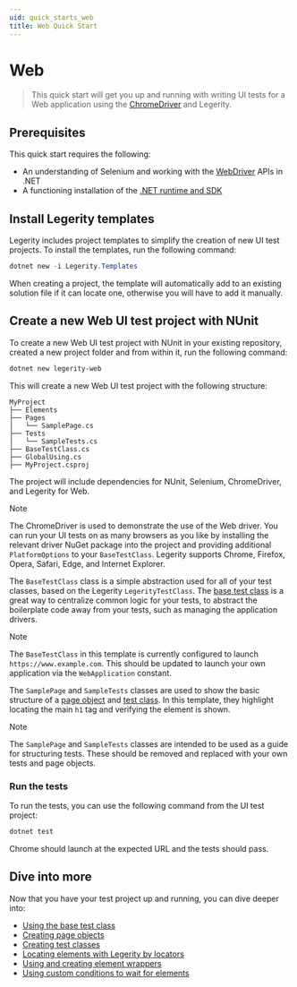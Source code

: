 ```yaml
---
uid: quick_starts_web
title: Web Quick Start
---
```


# Web

> This quick start will get you up and running with writing UI tests for a Web application using the [ChromeDriver](https://chromedriver.chromium.org/downloads) and Legerity.

## Prerequisites

This quick start requires the following:

- An understanding of Selenium and working with the [WebDriver](https://www.selenium.dev/documentation/webdriver/) APIs in .NET
- A functioning installation of the [.NET runtime and SDK](https://dotnet.microsoft.com/en-us/download)

## Install Legerity templates

Legerity includes project templates to simplify the creation of new UI test projects. To install the templates, run the following command:

```powershell
dotnet new -i Legerity.Templates
```

When creating a project, the template will automatically add to an existing solution file if it can locate one, otherwise you will have to add it manually.

## Create a new Web UI test project with NUnit

To create a new Web UI test project with NUnit in your existing repository, created a new project folder and from within it, run the following command:

```powershell
dotnet new legerity-web
```

This will create a new Web UI test project with the following structure:

```text
MyProject
├── Elements
├── Pages
│   └── SamplePage.cs
├── Tests
│   └── SampleTests.cs
├── BaseTestClass.cs
├── GlobalUsing.cs
├── MyProject.csproj
```

The project will include dependencies for NUnit, Selenium, ChromeDriver, and Legerity for Web.

> [!NOTE]
> The ChromeDriver is used to demonstrate the use of the Web driver. You can run your UI tests on as many browsers as you like by installing the relevant driver NuGet package into the project and providing additional `PlatformOptions` to your `BaseTestClass`.
> Legerity supports Chrome, Firefox, Opera, Safari, Edge, and Internet Explorer.

The `BaseTestClass` class is a simple abstraction used for all of your test classes, based on the Legerity `LegerityTestClass`. The [base test class](xref:using_legerity_test_classes#the-base-test-class) is a great way to centralize common logic for your tests, to abstract the boilerplate code away from your tests, such as managing the application drivers.

> [!NOTE]
> The `BaseTestClass` in this template is currently configured to launch `https://www.example.com`. This should be updated to launch your own application via the `WebApplication` constant.

The `SamplePage` and `SampleTests` classes are used to show the basic structure of a [page object](xref:using_legerity_page_objects) and [test class](xref:using_legerity_test_classes). In this template, they highlight locating the main `h1` tag and verifying the element is shown.

> [!NOTE]
> The `SamplePage` and `SampleTests` classes are intended to be used as a guide for structuring tests. These should be removed and replaced with your own tests and page objects.

### Run the tests

To run the tests, you can use the following command from the UI test project:

```powershell
dotnet test
```

Chrome should launch at the expected URL and the tests should pass.

## Dive into more

Now that you have your test project up and running, you can dive deeper into:

- [Using the base test class](xref:using_legerity_base_test_class)
- [Creating page objects](xref:using_legerity_page_objects)
- [Creating test classes](xref:using_legerity_test_classes)
- [Locating elements with Legerity by locators](xref:using_legerity_by_locators)
- [Using and creating element wrappers](xref:using_legerity_element_wrappers)
- [Using custom conditions to wait for elements](xref:using_legerity_wait_conditions)
